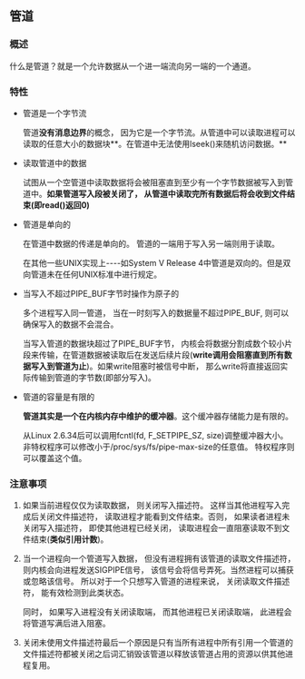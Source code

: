 ## 管道

### 概述

什么是管道？就是一个允许数据从一个进一端流向另一端的一个通道。

### 特性

- 管道是一个字节流

  管道**没有消息边界**的概念， 因为它是一个字节流。从管道中可以读取进程可以读取的任意大小的数据块**。在管道中无法使用lseek()来随机访问数据。**

- 读取管道中的数据

  试图从一个空管道中读取数据将会被阻塞直到至少有一个字节数据被写入到管道中。**如果管道写入段被关闭了， 从管道中读取完所有数据后将会收到文件结束(即read()返回0)**

- 管道是单向的

  在管道中数据的传递是单向的。 管道的一端用于写入另一端则用于读取。

  在其他一些UNIX实现上----如System V Release 4中管道是双向的。但是双向管道未在任何UNIX标准中进行规定。

- 当写入不超过PIPE_BUF字节时操作为原子的

  多个进程写入同一管道， 当在一时刻写入的数据量不超过PIPE_BUF, 则可以确保写入的数据不会混合。

  当写入管道的数据块超过了PIPE_BUF字节， 内核会将数据分割成数个较小片段来传输，在管道数据被读取后在发送后续片段(**write调用会阻塞直到所有数据写入到管道为止**)。如果write阻塞时被信号中断， 那么write将直接返回实际传输到管道的字节数(即部分写入)。

- 管道的容量是有限的

  **管道其实是一个在内核内存中维护的缓冲器**。这个缓冲器存储能力是有限的。

  从Linux 2.6.34后可以调用fcntl(fd, F_SETPIPE_SZ, size)调整缓冲器大小。非特权程序可以修改小于/proc/sys/fs/pipe-max-size的任意值。 特权程序则可以覆盖这个值。

### 注意事项

1. 如果当前进程仅仅为读取数据， 则关闭写入描述符。 这样当其他进程写入完成后关闭文件描述符， 读取进程才能看到文件结束。否则， 如果读者进程未关闭写入描述符， 即使其他进程已经关闭， 读取进程会一直阻塞读取不到文件结束(**类似引用计数**)。

2. 当一个进程向一个管道写入数据， 但没有进程拥有该管道的读取文件描述符， 则内核会向进程发送SIGPIPE信号， 该信号会将信号弄死。当然进程可以捕获或忽略该信号。 所以对于一个只想写入管道的进程来说， 关闭读取文件描述符， 能有效检测到此类状态。

   同时， 如果写入进程没有关闭读取端， 而其他进程已关闭读取端， 此进程会将管道写满后进入阻塞。

3. 关闭未使用文件描述符最后一个原因是只有当所有进程中所有引用一个管道的文件描述符都被关闭之后词汇销毁该管道以释放该管道占用的资源以供其他进程复用。

